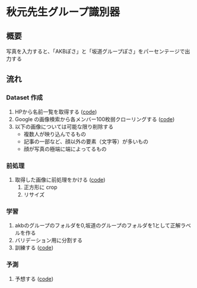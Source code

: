 # 秋元先生グループ識別器

## 概要
写真を入力すると、「AKBぽさ」と「坂道グループぽさ」をパーセンテージで出力する

## 流れ

### Dataset 作成
1. HPから名前一覧を取得する ([code](./get_names.py))
2. Google の画像検索から各メンバー100枚弱クローリングする ([code](./google_img_search.py))
3. 以下の画像については可能な限り削除する
    * 複数人が映り込んでるもの
    * 記事の一部など、顔以外の要素（文字等）が多いもの
    * 顔が写真の極端に端によってるもの

### 前処理
1. 取得した画像に前処理をかける ([code](./resize.py))
    1. 正方形に crop
    2. リサイズ

### 学習
1. akbのグループのフォルダを0,坂道のグループのフォルダを1として正解ラベルを作る
1. バリデーション用に分割する
1. 訓練する ([code](./akimoto.ipynb))

### 予測
1. 予想する ([code](./akimoto_predict.ipynb))
